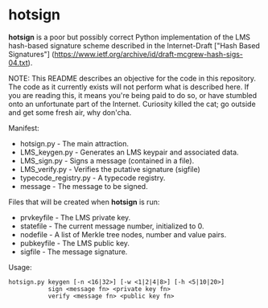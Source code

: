 # hotsign
**hotsign** is a poor but possibly correct Python implementation of the LMS hash-based signature scheme described in the Internet-Draft ["Hash Based Signatures"] (https://www.ietf.org/archive/id/draft-mcgrew-hash-sigs-04.txt)<draft-mcgrew-hash-sigs>.

NOTE: This README describes an objective for the code in this repository. The code as it currently exists will not perform what is described here. If you are reading this, it means you're being paid to do so, or have stumbled onto an unfortunate part of the Internet. Curiosity killed the cat; go outside and get some fresh air, why don'cha.

Manifest:

* hotsign.py          - The main attraction.
* LMS_keygen.py        - Generates an LMS keypair and associated data.
* LMS_sign.py          - Signs a message (contained in a file).
* LMS_verify.py        - Verifies the putative signature (sigfile)
* typecode_registry.py - A typecode registry.
* message              - The message to be signed.

Files that will be created when **hotsign** is run:

* prvkeyfile           - The LMS private key.
* statefile            - The current message number, initialized to 0.
* nodefile             - A list of Merkle tree nodes, number and value pairs.
* pubkeyfile           - The LMS public key.
* sigfile              - The message signature.

Usage: 
```
hotsign.py keygen [-n <16|32>] [-w <1|2|4|8>] [-h <5|10|20>]
           sign <message fn> <private key fn>
           verify <message fn> <public key fn>
```
